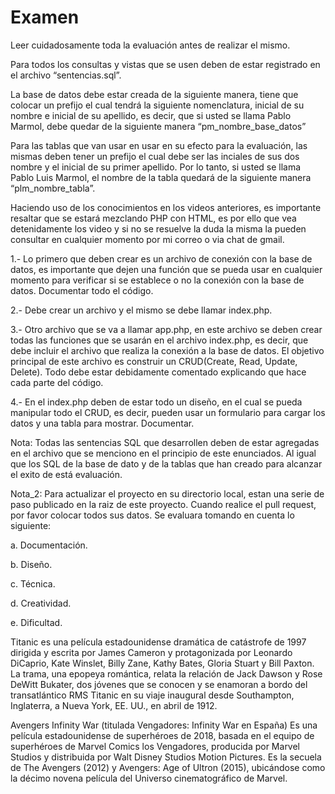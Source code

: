 ﻿# Examen 

Leer cuidadosamente toda la evaluación antes de realizar el mismo.

Para todos los consultas y vistas que se usen deben de estar registrado en el archivo “sentencias.sql”.

La base de datos debe estar creada de la siguiente manera, tiene que colocar un prefijo el cual tendrá la siguiente nomenclatura, inicial de su nombre e inicial de su apellido, es decir, que si usted se llama Pablo Marmol, debe quedar de la siguiente manera “pm_nombre_base_datos”  

Para las tablas que van usar en usar en su efecto para la evaluación, las mismas deben tener un prefijo el cual debe ser las inciales de sus dos nombre y el inicial de su primer apellido. Por lo tanto, si usted se llama Pablo Luis Marmol, el nombre de la tabla quedará de la siguiente manera “plm_nombre_tabla”.

Haciendo uso de los conocimientos en los videos anteriores, es importante resaltar que se estará mezclando PHP con HTML, es por ello que vea detenidamente los video y si no se resuelve la duda la misma la pueden consultar en cualquier momento por mi correo o via chat de gmail. 

1.- Lo primero que deben crear es un archivo de conexión con la base de datos, es importante que dejen una función que se pueda usar en cualquier momento para verificar si se establece o no la conexión con la base de datos. Documentar todo el código.

2.- Debe crear un archivo y el mismo se debe llamar index.php.

3.- Otro archivo que se va a llamar app.php, en este archivo se deben crear todas las funciones que se usarán en el archivo index.php, es decir, que debe incluir el archivo que realiza la conexión a la base de datos. El objetivo principal de este archivo es construir un CRUD(Create, Read, Update, Delete). Todo debe estar debidamente comentado explicando que hace cada parte del código. 

4.- En el index.php deben de estar todo un diseño, en el cual se pueda manipular todo el CRUD, es decir, pueden usar un formulario para cargar los datos y una tabla para mostrar. Documentar.

Nota: Todas las sentencias SQL que desarrollen deben de estar agregadas en el archivo que se menciono en el principio de este enunciados. Al igual que los SQL de la base de dato y de la tablas que han creado para alcanzar el exito de está evaluación.

Nota_2: Para actualizar el proyecto en su directorio local, estan una serie de paso publicado en la raiz de este proyecto. Cuando realice el pull request, por favor colocar todos sus datos.
Se evaluara tomando en cuenta lo siguiente:

a. Documentación.

b. Diseño.

c. Técnica.

d. Creatividad.

e. Dificultad.


Titanic es una película estadounidense dramática de catástrofe de 1997 dirigida y escrita por James Cameron y protagonizada por Leonardo DiCaprio, Kate Winslet, Billy Zane, Kathy Bates, Gloria Stuart y Bill Paxton.​ La trama, una epopeya romántica, relata la relación de Jack Dawson y Rose DeWitt Bukater, dos jóvenes que se conocen y se enamoran a bordo del transatlántico RMS Titanic en su viaje inaugural desde Southampton, Inglaterra, a Nueva York, EE. UU., en abril de 1912. 


Avengers Infinity War (titulada Vengadores: Infinity War en España) Es una película estadounidense de superhéroes de 2018, basada en el equipo de superhéroes de Marvel Comics los Vengadores, producida por Marvel Studios y distribuida por Walt Disney Studios Motion Pictures. Es la secuela de The Avengers (2012) y Avengers: Age of Ultron (2015), ubicándose como la décimo novena película del Universo cinematográfico de Marvel.
   

 


